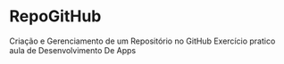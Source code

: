 # RepoGitHub
 Criação e Gerenciamento de um Repositório no GitHub Exercício pratico aula de Desenvolvimento De Apps
